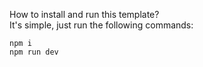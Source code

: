How to install and run this template? \
It's simple, just run the following commands: 
```
npm i
npm run dev
```



